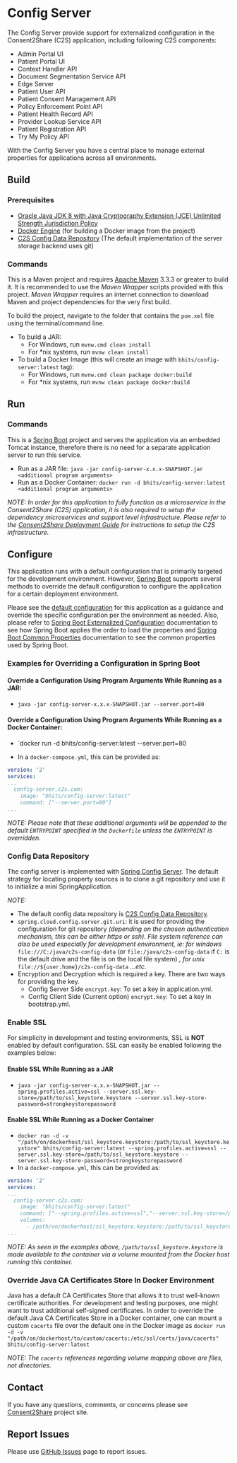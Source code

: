# Config Server

The Config Server provide support for externalized configuration in the Consent2Share (C2S) application, including following C2S components:

+ Admin Portal UI
+ Patient Portal UI
+ Context Handler API
+ Document Segmentation Service API
+ Edge Server
+ Patient User API
+ Patient Consent Management API
+ Policy Enforcement Point API
+ Patient Health Record API
+ Provider Lookup Service API
+ Patient Registration API
+ Try My Policy API

With the Config Server you have a central place to manage external properties for applications across all environments.
## Build

### Prerequisites

+ [Oracle Java JDK 8 with Java Cryptography Extension (JCE) Unlimited Strength Jurisdiction Policy](http://www.oracle.com/technetwork/java/javase/downloads/index.html)
+ [Docker Engine](https://docs.docker.com/engine/installation/) (for building a Docker image from the project)
+ [C2S Config Data Repository](https://github.com/bhits/c2s-config-data/) (The default implementation of the server storage backend uses git)

### Commands

This is a Maven project and requires [Apache Maven](https://maven.apache.org/) 3.3.3 or greater to build it. It is recommended to use the *Maven Wrapper* scripts provided with this project. *Maven Wrapper* requires an internet connection to download Maven and project dependencies for the very first build.

To build the project, navigate to the folder that contains the `pom.xml` file using the terminal/command line.

+ To build a JAR:
    + For Windows, run `mvnw.cmd clean install`
    + For *nix systems, run `mvnw clean install`
+ To build a Docker Image (this will create an image with `bhits/config-server:latest` tag):
    + For Windows, run `mvnw.cmd clean package docker:build`
    + For *nix systems, run `mvnw clean package docker:build`

## Run

### Commands

This is a [Spring Boot](https://projects.spring.io/spring-boot/) project and serves the application via an embedded Tomcat instance, therefore there is no need for a separate application server to run this service.
+ Run as a JAR file: `java -jar config-server-x.x.x-SNAPSHOT.jar <additional program arguments>`
+ Run as a Docker Container: `docker run -d bhits/config-server:latest <additional program arguments>`

*NOTE: In order for this application to fully function as a microservice in the Consent2Share (C2S) application, it is also required to setup the dependency microservices and support level infrastructure. Please refer to the [Consent2Share Deployment Guide](https://github.com/bhits/consent2share/releases/download/2.0.0/c2s-deployment-guide.pdf) for instructions to setup the C2S infrastructure.*

## Configure

This application runs with a default configuration that is primarily targeted for the development environment. However, [Spring Boot](https://projects.spring.io/spring-boot/) supports several methods to override the default configuration to configure the application for a certain deployment environment.

Please see the [default configuration](config-server/src/main/resources/application.yml) for this application as a guidance and override the specific configuration per the environment as needed. Also, please refer to [Spring Boot Externalized Configuration](http://docs.spring.io/spring-boot/docs/current/reference/html/boot-features-external-config.html) documentation to see how Spring Boot applies the order to load the properties and [Spring Boot Common Properties](http://docs.spring.io/spring-boot/docs/current/reference/html/common-application-properties.html) documentation to see the common properties used by Spring Boot.


### Examples for Overriding a Configuration in Spring Boot

#### Override a Configuration Using Program Arguments While Running as a JAR:

+ `java -jar config-server-x.x.x-SNAPSHOT.jar --server.port=80`

#### Override a Configuration Using Program Arguments While Running as a Docker Container:

+ `docker run -d bhits/config-server:latest --server.port=80

+ In a `docker-compose.yml`, this can be provided as:
```yml
version: '2'
services:
...
  config-server.c2s.com:
    image: "bhits/config-server:latest"
    command: ["--server.port=80"]
...
```
*NOTE: Please note that these additional arguments will be appended to the default `ENTRYPOINT` specified in the `Dockerfile` unless the `ENTRYPOINT` is overridden.*

### Config Data Repository

The config server is implemented with [Spring Config Server](http://cloud.spring.io/spring-cloud-config/spring-cloud-config.html/). The default strategy for locating property sources is to clone a git repository and use it to initialize a mini SpringApplication.

*NOTE:* 
+ The default config data repository is [C2S Config Data Repository](https://github.com/bhits/c2s-config-data/).
+ `spring.cloud.config.server.git.uri`: it is used for providing the configuration for git repository *(depending on the chosen authentication mechanism, this can be either https or ssh). File system reference can also be used especially for development environment, ie: for windows* `file:///C:/java/c2s-config-data` (or `file:/java/c2s-config-data` if `C:` is the default drive and the file is on the local file system) *, for unix* `file://${user.home}/c2s-config-data` *...etc.*
+ Encryption and Decryption which is required a key. There are two ways for providing the key.
    - Config Server Side
      `encrypt.key`: To set a key in application.yml.
    - Config Client Side (Current option)
      `encrypt.key`: To set a key in bootstrap.yml.

### Enable SSL

For simplicity in development and testing environments, SSL is **NOT** enabled by default configuration. SSL can easily be enabled following the examples below:

#### Enable SSL While Running as a JAR

+ `java -jar config-server-x.x.x-SNAPSHOT.jar --spring.profiles.active=ssl --server.ssl.key-store=/path/to/ssl_keystore.keystore --server.ssl.key-store-password=strongkeystorepassword`

#### Enable SSL While Running as a Docker Container

+ `docker run -d -v "/path/on/dockerhost/ssl_keystore.keystore:/path/to/ssl_keystore.keystore" bhits/config-server:latest --spring.profiles.active=ssl --server.ssl.key-store=/path/to/ssl_keystore.keystore --server.ssl.key-store-password=strongkeystorepassword`
+ In a `docker-compose.yml`, this can be provided as:
```yml
version: '2'
services:
...
  config-server.c2s.com:
    image: "bhits/config-server:latest"
    command: ["--spring.profiles.active=ssl","--server.ssl.key-store=/path/to/ssl_keystore.keystore", "--server.ssl.key-store-password=strongkeystorepassword"]
    volumes:
      - /path/on/dockerhost/ssl_keystore.keystore:/path/to/ssl_keystore.keystore
...
```

*NOTE: As seen in the examples above, `/path/to/ssl_keystore.keystore` is made available to the container via a volume mounted from the Docker host running this container.*

### Override Java CA Certificates Store In Docker Environment

Java has a default CA Certificates Store that allows it to trust well-known certificate authorities. For development and testing purposes, one might want to trust additional self-signed certificates. In order to override the default Java CA Certificates Store in a Docker container, one can mount a custom `cacerts` file over the default one in the Docker image as `docker run -d -v "/path/on/dockerhost/to/custom/cacerts:/etc/ssl/certs/java/cacerts" bhits/config-server:latest`

*NOTE: The `cacerts` references regarding volume mapping above are files, not directories.*

[//]: # (## Application Documentation)

[//]: # (## Notes)

[//]: # (## Contribute)

## Contact

If you have any questions, comments, or concerns please see [Consent2Share](https://bhits.github.io/consent2share/) project site.

## Report Issues

Please use [GitHub Issues](https://github.com/bhits/config-server/issues) page to report issues.

[//]: # (License)
